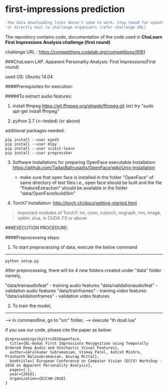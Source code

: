 # first-impressions prediction
```diff
-the data downloading links doesn't seem to work. stay tuned for updates! 
-or directly mail to challenge organizers (refer challenge URL)
```

The repository contains code, documentation of the code used in **ChaLearn First Impressions Analysis challenge (first round)**

challenge URL : https://competitions.codalab.org/competitions/9181

###ChaLearn LAP. Apparent Personality Analysis: First Impressions(First round)

used OS: Ubuntu 14.04

####Prerequisites for execution:


#####To extract audio features:


1. install ffmpeg
https://git.ffmpeg.org/gitweb/ffmpeg.git
(or)
try "sudo apt-get install ffmpeg"

2. python 2.7 (<--tested) (or above) 

additional packages needed:

```
pip install --user eyed3
pip install --user mlpy
pip install --user scikit-learn
pip install --user progressbar
```

3. Software installations for preparing OpenFace executable
Installation: https://github.com/TadasBaltrusaitis/OpenFace/wiki/Unix-Installation

   - make sure that open face is installed in the folder "OpenFace" of same directory of test files
   i.e., open face should be built and the file "FeatureExtraction" should 
   be available in the folder "data/OpenFace/build/bin"

4. Torch7
Installation: http://torch.ch/docs/getting-started.html


>important modules of Torch7:
>nn, cunn, cutorch, nngraph, rnn, image, optim, xlua, io
>CUDA 7.0 or above


###EXECUTION PROCEDURE:

####Preprocessing steps:

1. To start preprocessing of data, execute the below command
--------------------------
```
python setup.py
```

After preprocessing, there will be 4 new folders created under "data" folder namely,

   "data/trainaudiofeat" - training audio features
   "data/validationaudiofeat" - validation audio features
   "data/trainframes" - training video features
   "data/validationframes" - validation video features
   
2. To train the model,
--------------------------

--> in commandline, go to "src" folder,
--> execute "th doall.lua"

if you use our code, please cite the paper as below:

```
@inproceedings{baltru2016openface,
  title={Bi-modal First Impressions Recognition using Temporally Ordered Deep Audio and Stochastic Visual Features},
  author={Arulkumar Subramaniam, Vismay Patel, Ashish Mishra, Prashanth Balasubramanian, Anurag Mittal},
  booktitle={ European Conference on Computer Vision (ECCV) Workshop - 2016 on Apparent Personality Analysis},
  pages={-},
  year={2016},
  organization={ECCVW-2016}
}
```
